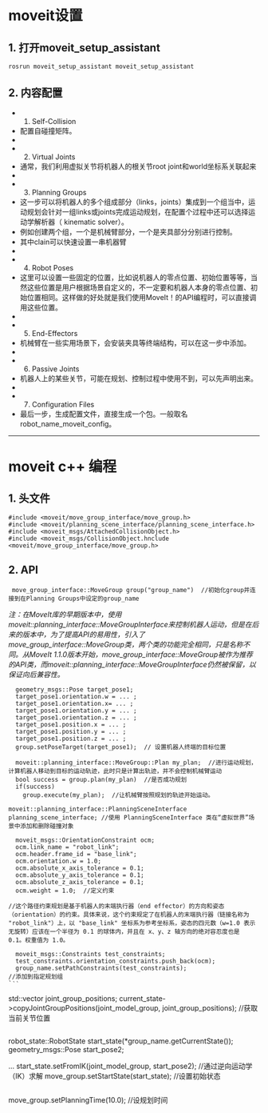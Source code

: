 # moveit设置
## 1. 打开moveit_setup_assistant
```
rosrun moveit_setup_assistant moveit_setup_assistant
```

## 2. 内容配置
- 1. Self-Collision
- 配置自碰撞矩阵。
- 
- 2. Virtual Joints
- 通常，我们利用虚拟关节将机器人的根关节root joint和world坐标系关联起来
- 
- 3. Planning Groups
- 这一步可以将机器人的多个组成部分（links，joints）集成到一个组当中，运动规划会针对一组links或joints完成运动规划，在配置个过程中还可以选择运动学解析器（ kinematic solver）。
- 例如创建两个组，一个是机械臂部分，一个是夹具部分分别进行控制。
- 其中clain可以快速设置一串机器臂
- 
- 4. Robot Poses
- 这里可以设置一些固定的位置，比如说机器人的零点位置、初始位置等等，当然这些位置是用户根据场景自定义的，不一定要和机器人本身的零点位置、初始位置相同。这样做的好处就是我们使用MoveIt！的API编程时，可以直接调用这些位置。
- 
- 5. End-Effectors
- 机械臂在一些实用场景下，会安装夹具等终端结构，可以在这一步中添加。
- 
- 6. Passive Joints
- 机器人上的某些关节，可能在规划、控制过程中使用不到，可以先声明出来。
- 
- 7. Configuration Files
- 最后一步，生成配置文件，直接生成一个包。一般取名 robot_name_moveit_config。

---

# moveit c++ 编程
## 1. 头文件  

```
#include <moveit/move_group_interface/move_group.h>
#include <moveit/planning_scene_interface/planning_scene_interface.h>
#include <moveit_msgs/AttachedCollisionObject.h>
#include <moveit_msgs/CollisionObject.hnclude <moveit/move_group_interface/move_group.h>
```

## 2. API
```
 move_group_interface::MoveGroup group("group_name")  //初始化group并连接到在Planning Groups中设定的group_name
 ```
 
 *注：在MoveIt库的早期版本中，使用moveit::planning_interface::MoveGroupInterface来控制机器人运动，但是在后来的版本中，为了提高API的易用性，引入了move_group_interface::MoveGroup类，两个类的功能完全相同，只是名称不同。从MoveIt 1.1.0版本开始，move_group_interface::MoveGroup被作为推荐的API类，而moveit::planning_interface::MoveGroupInterface仍然被保留，以保证向后兼容性。*


```
  geometry_msgs::Pose target_pose1;
  target_pose1.orientation.w = ... ;
  target_pose1.orientation.x= ... ;
  target_pose1.orientation.y = ... ;
  target_pose1.orientation.z = ... ;
  target_pose1.position.x = ... ;
  target_pose1.position.y = ... ;
  target_pose1.position.z = ... ;
  group.setPoseTarget(target_pose1);  // 设置机器人终端的目标位置
```

```
  moveit::planning_interface::MoveGroup::Plan my_plan;  //进行运动规划，计算机器人移动到目标的运动轨迹，此时只是计算出轨迹，并不会控制机械臂运动
  bool success = group.plan(my_plan)  //是否成功规划
  if(success)
    group.execute(my_plan);  //让机械臂按照规划的轨迹开始运动。
```

```
moveit::planning_interface::PlanningSceneInterface planning_scene_interface; //使用 PlanningSceneInterface 类在“虚拟世界”场景中添加和删除碰撞对象
```

```
  moveit_msgs::OrientationConstraint ocm;
  ocm.link_name = "robot_link";
  ocm.header.frame_id = "base_link";
  ocm.orientation.w = 1.0;
  ocm.absolute_x_axis_tolerance = 0.1;
  ocm.absolute_y_axis_tolerance = 0.1;
  ocm.absolute_z_axis_tolerance = 0.1;
  ocm.weight = 1.0;  //定义约束

//这个路径约束规划是基于机器人的末端执行器（end effector）的方向和姿态（orientation）的约束。具体来说，这个约束规定了在机器人的末端执行器（链接名称为 "robot_link"）上，以 "base_link" 坐标系为参考坐标系，姿态的四元数（w=1.0 表示无旋转）应该在一个半径为 0.1 的球体内，并且在 x、y、z 轴方向的绝对容忍度也是 0.1。权重值为 1.0。

  moveit_msgs::Constraints test_constraints;
  test_constraints.orientation_constraints.push_back(ocm);
  group_name.setPathConstraints(test_constraints);
//添加到指定规划组
`‵‵

```
std::vector<double> joint_group_positions;
  current_state->copyJointGroupPositions(joint_model_group, joint_group_positions);  //获取当前关节位置
```

```
robot_state::RobotState start_state(*group_name.getCurrentState());
  geometry_msgs::Pose start_pose2;
  
  ...
  start_state.setFromIK(joint_model_group, start_pose2);  //通过逆向运动学（IK）求解
  move_group.setStartState(start_state);  //设置初始状态
```

```
 move_group.setPlanningTime(10.0);  //设规划时间
```


